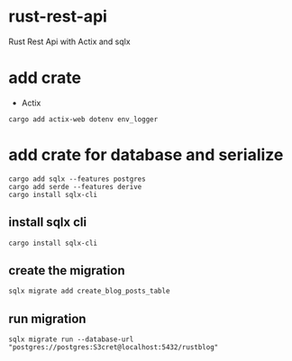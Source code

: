 # rust-rest-api
Rust Rest Api with Actix and sqlx

# add crate
- Actix
```
cargo add actix-web dotenv env_logger
```

# add crate for database and serialize
```
cargo add sqlx --features postgres
cargo add serde --features derive
cargo install sqlx-cli
```

## install sqlx cli
```
cargo install sqlx-cli
```

## create the migration
```
sqlx migrate add create_blog_posts_table
```

## run migration
```
sqlx migrate run --database-url "postgres://postgres:S3cret@localhost:5432/rustblog"
```